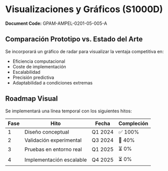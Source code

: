 # Visualizaciones y Gráficos (S1000D)

**Document Code:** GPAM-AMPEL-0201-05-005-A

## Comparación Prototipo vs. Estado del Arte

Se incorporará un gráfico de radar para visualizar la ventaja competitiva en:

- Eficiencia computacional
- Coste de implementación
- Escalabilidad
- Precisión predictiva
- Adaptabilidad a condiciones extremas

## Roadmap Visual

Se implementará una línea temporal con los siguientes hitos:

| Fase | Hito | Fecha | Compleción |
|------|------|-------|------------|
| 1 | Diseño conceptual | Q1 2024 | ✅ 100% |
| 2 | Validación experimental | Q3 2024 | 🔄 40% |
| 3 | Pruebas en entorno real | Q1 2025 | ⏳ 0% |
| 4 | Implementación escalable | Q4 2025 | ⏳ 0% |

